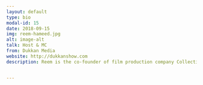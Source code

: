 ```yaml
---
layout: default
type: bio
modal-id: 15
date: 2018-09-15
img: reem-hameed.jpg 
alt: image-alt
talk: Host & MC
from: Dukkan Media
website: http://dukkanshow.com
description: Reem is the co-founder of film production company Collective. She is a businesswoman, award winning speaker and executive producer, who was behind Hip Hop crew The Recipe’s first 360-degree music video. Whether on paper, through film or spoken word, Reem is absolutely in love with storytelling. Her favorite topics include Storytelling through video, the Creative Process and Start-Up Entrepreneurship. She has been a speaker at events for Google, The Chalhoub Group, The Event Show and The Social Media & Marketing Conference and The Dubai Lynx. Reem is a graduate of Osgoode Hall Law School. 


---
```

